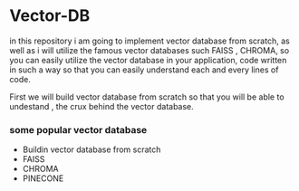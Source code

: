 # Vector-DB

in this repository i am going to implement vector database from scratch, as well as i will utilize the famous vector databases such FAISS , CHROMA,
so you can easily utilize the vector database in your application,
code written in such a way so that you can easily understand each and every lines of code.

First we will build vector database from scratch so that you will be able to undestand , the crux behind the vector database.

### some popular vector database
* Buildin vector database from scratch
* FAISS
* CHROMA
* PINECONE
